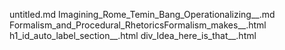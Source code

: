untitled.md
Imagining_Rome_Temin_Bang_Operationalizing__.md
Formalism_and_Procedural_RhetoricsFormalism_makes__.html
h1_id_auto_label_section__.html
div_Idea_here_is_that__.html
